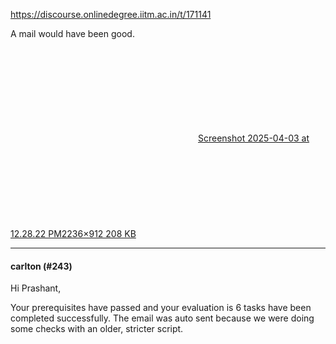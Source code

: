 https://discourse.onlinedegree.iitm.ac.in/t/171141

A mail would have been good.</p>
<p><div class="lightbox-wrapper"><a class="lightbox" data-download-href="/uploads/short-url/oGK7nrhrkpLKwup6YAJn9UiNs8w.png?dl=1" href="https://europe1.discourse-cdn.com/flex013/uploads/iitm/original/3X/a/d/ad091bfbf1e7642fa941a72ce2d527fac1e26dd8.png" rel="noopener nofollow ugc" title="Screenshot 2025-04-03 at 12.28.22 PM"><div class="meta"><svg aria-hidden="true" class="fa d-icon d-icon-far-image svg-icon"><use href="#far-image"></use></svg><span class="filename">Screenshot 2025-04-03 at 12.28.22 PM</span><span class="informations">2236×912 208 KB</span><svg aria-hidden="true" class="fa d-icon d-icon-discourse-expand svg-icon"><use href="#discourse-expand"></use></svg></div></a></div></p><hr>

<h4>carlton (#243)</h4>
<p>Hi Prashant,</p>
<p>Your prerequisites have passed and your evaluation is 6 tasks have been completed successfully. The email was auto sent because we were doing some checks with an older, stricter script.